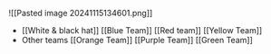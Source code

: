 ![[Pasted image 20241115134601.png]]

- [[White & black hat]]
	[[Blue Team]]
	[[Red team]]
	[[Yellow Team]]
- Other teams
	[[Orange Team]]
	[[Purple Team]]
	[[Green Team]]